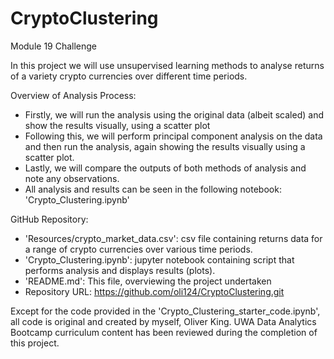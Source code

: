 # CryptoClustering
Module 19 Challenge

In this project we will use unsupervised learning methods to analyse returns of a variety crypto currencies over different time periods.

Overview of Analysis Process:
- Firstly, we will run the analysis using the original data (albeit scaled) and show the results visually, using a scatter plot
- Following this, we will perform principal component analysis on the data and then run the analysis, again showing the results visually using a scatter plot.
- Lastly, we will compare the outputs of both methods of analysis and note any observations.
- All analysis and results can be seen in the following notebook: 'Crypto_Clustering.ipynb'

GitHub Repository:
- 'Resources/crypto_market_data.csv': csv file containing returns data for a range of crypto currencies over various time periods.
- 'Crypto_Clustering.ipynb': jupyter notebook containing script that performs analysis and displays results (plots).
- 'README.md': This file, overviewing the project undertaken
- Repository URL: https://github.com/oli124/CryptoClustering.git

Except for the code provided in the 'Crypto_Clustering_starter_code.ipynb', all code is original and created by myself, Oliver King. UWA Data Analytics Bootcamp curriculum content has been reviewed during the completion of this project.
